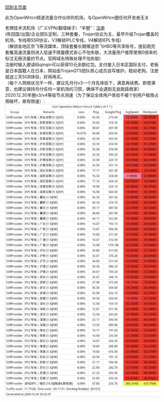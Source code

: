 [回到主页面](https://github.com/boduoyejieyi666/whonolikeboduoyejieyi/blob/main/README.md)           

此为OpenWrtcn频道流量合作伙伴的机场，与OpenWrtcn圈任何开发者无关       

老牌技术流机场（广义VPN/翻墙梯子）“羊圈”：[注册](https://www.mielink.cc/register?aff=qinqin)              
(有回国/出国/企业团队定制，三种套餐，Trojan协议为主，最早升级Trojan覆盖的机场，专线用SSR协议，V3解锁IPLC专线，V4解锁IEPL专线)      
（解锁各地区奈飞等流媒体，顶级套餐长期赠送奈飞HBO等共享账号，提前跑完套餐高速流量则进入低速不限量模式安心不怕失联，大流量用户推荐使用0倍率的标注无限流量的节点。官网域名特殊处理不怕失联)          
注册时输入邀请码qinqin可以获得10元余额红包。支付接入日本区国际支付，老板是日本国籍人在日本，网站由TrojanQT5团队核心成员自写维护。稳如老狗。注册就送三天5GB体验，好用再买。          
（每个人网络状况不一样，建议先月付v3一个月先体验下，满意再续费。即使满意，也建议保持月付任何一家机场的习惯，确保不会遇到无良跑路商家）           
2020.12.30羊圈v3/v4等级节点测速（为了保证全体用户体验不被个别用户极限占用破坏，故有限速）:        
![](./1.jpg)    
